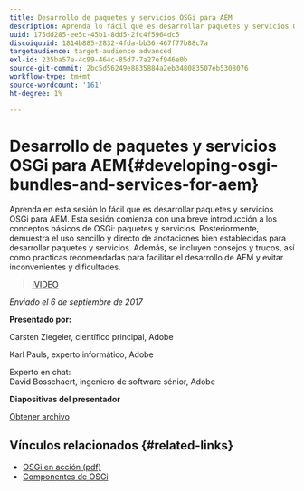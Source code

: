 ```yaml
---
title: Desarrollo de paquetes y servicios OSGi para AEM
description: Aprenda lo fácil que es desarrollar paquetes y servicios OSGi para AEM. Esta sesión comienza con una breve introducción a los conceptos básicos de OSGi.
uuid: 175dd285-ee5c-45b1-8dd5-2fc4f5964dc5
discoiquuid: 1814b885-2832-4fda-bb36-467f77b88c7a
targetaudience: target-audience advanced
exl-id: 235ba57e-4c99-464c-85d7-7a27ef946e0b
source-git-commit: 2bc5d56249e8835884a2eb348083507eb5308076
workflow-type: tm+mt
source-wordcount: '161'
ht-degree: 1%

---
```


# Desarrollo de paquetes y servicios OSGi para AEM{#developing-osgi-bundles-and-services-for-aem}

Aprenda en esta sesión lo fácil que es desarrollar paquetes y servicios OSGi para AEM. Esta sesión comienza con una breve introducción a los conceptos básicos de OSGi: paquetes y servicios. Posteriormente, demuestra el uso sencillo y directo de anotaciones bien establecidas para desarrollar paquetes y servicios. Además, se incluyen consejos y trucos, así como prácticas recomendadas para facilitar el desarrollo de AEM y evitar inconvenientes y dificultades.

>[!VIDEO](https://video.tv.adobe.com/v/19654/?quality=9)

*Enviado el 6 de septiembre de 2017*

**Presentado por:**

Carsten Ziegeler, científico principal, Adobe

Karl Pauls, experto informático, Adobe

Experto en chat:\
David Bosschaert, ingeniero de software sénior, Adobe

**Diapositivas del presentador**

[Obtener archivo](assets/aem-gems-osgi-best-practices-090617.pdf)

## Vínculos relacionados {#related-links}

* [OSGi en acción (pdf)](https://manning-content.s3.amazonaws.com/download/9/86fba2b-2ea2-48cc-855d-39e06df49ceb/OSGIiAsamplech1.pdf)
* [Componentes de OSGi](https://blog.osoco.de/2015/08/osgi-components-simply-simple-part-i/)